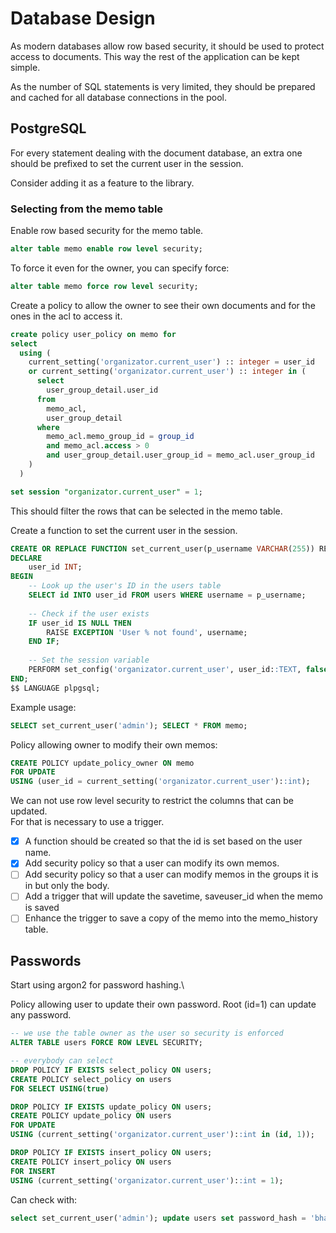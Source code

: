 # Database Design

As modern databases allow row based security, it should be used to protect 
access to documents. This way the rest of the application can be kept simple.

As the number of SQL statements is very limited, they should be prepared and 
cached for all database connections in the pool.

## PostgreSQL
For every statement dealing with the document database, an extra one should be 
prefixed to set the current user in the session.

Consider adding it as a feature to the library.

### Selecting from the memo table
Enable row based security for the memo table.
```sql
alter table memo enable row level security;
```
To force it even for the owner, you can specify force:
```sql
alter table memo force row level security;
```
Create a policy to allow the owner to see their own documents
and for the ones in the acl to access it.

```sql
create policy user_policy on memo for
select
  using (
    current_setting('organizator.current_user') :: integer = user_id
    or current_setting('organizator.current_user') :: integer in (
      select
        user_group_detail.user_id
      from
        memo_acl,
        user_group_detail
      where
        memo_acl.memo_group_id = group_id
        and memo_acl.access > 0
        and user_group_detail.user_group_id = memo_acl.user_group_id
    )
  )
```

```sql
set session "organizator.current_user" = 1;
```
This should filter the rows that can be selected in the memo table.

Create a function to set the current user in the session.
```sql 
CREATE OR REPLACE FUNCTION set_current_user(p_username VARCHAR(255)) RETURNS VOID AS $$
DECLARE
    user_id INT;
BEGIN
    -- Look up the user's ID in the users table
    SELECT id INTO user_id FROM users WHERE username = p_username;
    
    -- Check if the user exists
    IF user_id IS NULL THEN
        RAISE EXCEPTION 'User % not found', username;
    END IF;
    
    -- Set the session variable
    PERFORM set_config('organizator.current_user', user_id::TEXT, false);
END;
$$ LANGUAGE plpgsql;
```
Example usage:
```sql
SELECT set_current_user('admin'); SELECT * FROM memo;
```

Policy allowing owner to modify their own memos:
```sql
CREATE POLICY update_policy_owner ON memo
FOR UPDATE
USING (user_id = current_setting('organizator.current_user')::int);
```

We can not use row level security to restrict the columns that can be updated.\
For that is necessary to use a trigger.

- [x] A function should be created so that the id is set based on the user name.
- [x] Add security policy so that a user can modify its own memos.
- [ ] Add security policy so that a user can modify memos in the groups it is in but only the body.
- [ ] Add a trigger that will update the savetime, saveuser_id when the memo is saved
- [ ] Enhance the trigger to save a copy of the memo into the memo_history table.

## Passwords
Start using argon2 for password hashing.\

Policy allowing user to update their own password. Root (id=1) can update any password.
```sql
-- we use the table owner as the user so security is enforced
ALTER TABLE users FORCE ROW LEVEL SECURITY;

-- everybody can select
DROP POLICY IF EXISTS select_policy ON users;
CREATE POLICY select_policy on users
FOR SELECT USING(true)

DROP POLICY IF EXISTS update_policy ON users;
CREATE POLICY update_policy ON users
FOR UPDATE
USING (current_setting('organizator.current_user')::int in (id, 1));

DROP POLICY IF EXISTS insert_policy ON users;
CREATE POLICY insert_policy ON users
FOR INSERT
USING (current_setting('organizator.current_user')::int = 1);
```

Can check with:
```sql
select set_current_user('admin'); update users set password_hash = 'bha' where username = 'regular';
```

